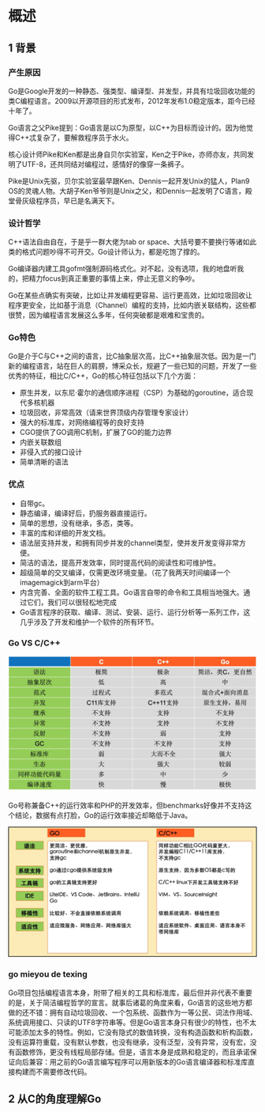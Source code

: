 # 概述
## 1 背景

### 产生原因
Go是Google开发的一种静态、强类型、编译型、并发型，并具有垃圾回收功能的类C编程语言。2009以开源项目的形式发布，2012年发布1.0稳定版本，距今已经十年了。

Go语言之父Pike提到：Go语言是以C为原型，以C++为目标而设计的。因为他觉得C++忒复杂了，要解救程序员于水火。

核心设计师Pike和Ken都是出身自贝尔实验室，Ken之于Pike，亦师亦友，共同发明了UTF-8，还共同结对编程过，感情好的像穿一条裤子。

Pike是Unix先驱，贝尔实验室最早跟Ken、Dennis一起开发Unix的猛人，Plan9 OS的灵魂人物。大胡子Ken爷爷则是Unix之父，和Dennis一起发明了C语言，殿堂骨灰级程序员，早已是名满天下。

### 设计哲学

C++语法自由自在，于是乎一群大佬为tab or space、大括号要不要换行等诸如此类的格式问题吵得不可开交。Go设计师认为，都是吃饱了撑的。

Go编译器内建工具gofmt强制源码格式化。对不起，没有选项，我的地盘听我的，把精力focus到真正重要的事情上来，停止无意义的争吵。

Go在某些点确实有突破，比如让并发编程更容易、运行更高效，比如垃圾回收让程序更安全，比如基于消息（Channel）编程的支持，比如内嵌关联结构，这些都很赞，因为编程语言发展这么多年，任何突破都是艰难和宝贵的。
### Go特色

Go是介于C与C++之间的语言，比C抽象层次高，比C++抽象层次低。因为是一门新的编程语言，站在巨人的肩膀，博采众长，规避了一些已知的问题，开发了一些优秀的特征，相比C/C++，Go的核心特征包括以下几个方面：

* 原生并发，以东尼·霍尔的通信顺序进程（CSP）为基础的goroutine，适合现代多核机器
* 垃圾回收，非常高效（请来世界顶级内存管理专家设计）
* 强大的标准库，对网络编程等的良好支持
* CGO提供了GO调用C机制，扩展了GO的能力边界
* 内嵌关联数组
* 非侵入式的接口设计
* 简单清晰的语法


### 优点

* 自带gc。
* 静态编译，编译好后，扔服务器直接运行。
* 简单的思想，没有继承，多态，类等。
* 丰富的库和详细的开发文档。
* 语法层支持并发，和拥有同步并发的channel类型，使并发开发变得非常方便。
* 简洁的语法，提高开发效率，同时提高代码的阅读性和可维护性。
* 超级简单的交叉编译，仅需更改环境变量。（花了我两天时间编译一个imagemagick到arm平台）
* 内含完善、全面的软件工程工具。Go语言自带的命令和工具相当地强大。通过它们，我们可以很轻松地完成
* Go语言程序的获取、编译、测试、安装、运行、运行分析等一系列工作，这几乎涉及了开发和维护一个软件的所有环节。


### Go VS C/C++

![](image/2021-05-20-07-25-25.png)

Go号称兼备C++的运行效率和PHP的开发效率，但benchmarks好像并不支持这个结论，数据有点打脸，Go的运行效率接近却略低于Java。

![](image/2021-05-20-07-40-21.png)

### go mieyou de texing 
Go项目包括编程语言本身，附带了相关的工具和标准库，最后但并非代表不重要的是，关于简洁编程哲学的宣言。就事后诸葛的角度来看，Go语言的这些地方都做的还不错：拥有自动垃圾回收、一个包系统、函数作为一等公民、词法作用域、系统调用接口、只读的UTF8字符串等。但是Go语言本身只有很少的特性，也不太可能添加太多的特性。例如，它没有隐式的数值转换，没有构造函数和析构函数，没有运算符重载，没有默认参数，也没有继承，没有泛型，没有异常，没有宏，没有函数修饰，更没有线程局部存储。但是，语言本身是成熟和稳定的，而且承诺保证向后兼容：用之前的Go语言编写程序可以用新版本的Go语言编译器和标准库直接构建而不需要修改代码。

## 2 从C的角度理解Go

